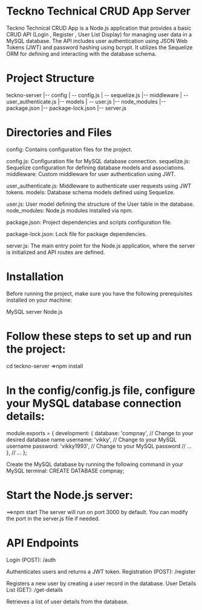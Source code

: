 # Teckno Technical CRUD App Server
Teckno Technical CRUD App is a Node.js application that provides a basic CRUD API (Login , Register , User List Display) for managing user data in a MySQL database. The API includes user authentication using JSON Web Tokens (JWT) and password hashing using bcrypt. It utilizes the Sequelize ORM for defining and interacting with the database schema.

# Project Structure
teckno-server
|-- config
|   -- config.js
|   -- sequelize.js
|-- middleware
|   -- user_authenticate.js
|-- models
|   -- user.js
|-- node_modules
|-- package.json
|-- package-lock.json
|-- server.js

# Directories and Files
config: Contains configuration files for the project.

config.js: Configuration file for MySQL database connection.
sequelize.js: Sequelize configuration for defining database models and associations.
middleware: Custom middleware for user authentication using JWT.

user_authenticate.js: Middleware to authenticate user requests using JWT tokens.
models: Database schema models defined using Sequelize.

user.js: User model defining the structure of the User table in the database.
node_modules: Node.js modules installed via npm.

package.json: Project dependencies and scripts configuration file.

package-lock.json: Lock file for package dependencies.

server.js: The main entry point for the Node.js application, where the server is initialized and API routes are defined.

# Installation
Before running the project, make sure you have the following prerequisites installed on your machine:

MySQL server
Node.js

# Follow these steps to set up and run the project:
cd teckno-server
=>npm install

# In the config/config.js file, configure your MySQL database connection details:
module.exports = {
  development: {
    database: 'compnay', // Change to your desired database name
    username: 'vikky',   // Change to your MySQL username
    password: 'vikky1993', // Change to your MySQL password
    // ...
  },
  // ...
};

Create the MySQL database by running the following command in your MySQL terminal:
CREATE DATABASE compnay;

# Start the Node.js server:
==>npm start
The server will run on port 3000 by default. You can modify the port in the server.js file if needed.

# API Endpoints
Login (POST): /auth

Authenticates users and returns a JWT token.
Registration (POST): /register

Registers a new user by creating a user record in the database.
User Details List (GET): /get-details

Retrieves a list of user details from the database.

